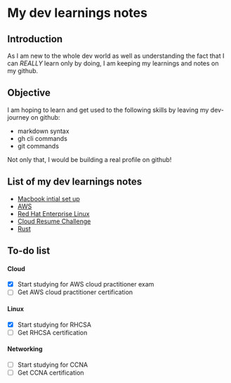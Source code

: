 # My dev learnings notes

## Introduction

As I am new to the whole dev world as well as understanding the fact that I can *REALLY* learn only by doing, I am keeping my learnings and notes on my github.

## Objective

I am hoping to learn and get used to the following skills by leaving my dev-journey on github:
- markdown syntax
- gh cli commands
- git commands

Not only that, I would be building a real profile on github!

## List of my dev learnings  notes

- [Macbook intial set up]()
- [AWS]()
- [Red Hat Enterprise Linux]()
- [Cloud Resume Challenge]()
- [Rust]()

## To-do list

#### Cloud
- [x] Start studying for AWS cloud practitioner exam
- [ ] Get AWS cloud practitioner certification

#### Linux
- [x] Start studying for RHCSA
- [ ] Get RHCSA certification

#### Networking
- [ ] Start studying for CCNA
- [ ] Get CCNA certification

<!---
geepum/geepum is a ✨ special ✨ repository because its `README.md` (this file) appears on your GitHub profile.
You can click the Preview link to take a look at your changes.
--->
